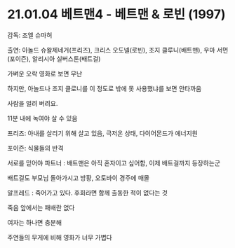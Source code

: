 # 21.01.04 베트맨4 - 베트맨 & 로빈 (1997)

감독: 조엘 슈마허

출연: 아놀드 슈왈제네거(프리즈),  크리스 오도넬(로빈),  조지 클루니(배트맨),  우마 서먼(포이즌),  알리시아 실버스톤(배트걸)

 

가벼운 오락 영화로 보면 무난

하지만, 아놀드나 조지 클로니를 이 정도로 밖에 못 사용했냐를 보면 안타까움 

 

사람을 얼려 버려요.

11분 내에 녹여야 살 수 있음

 

프리즈: 아내를 살리기 위해 살고 있음,  극저온 상태,  다이어몬드가 에너지원

 

포이즌: 식물들의 반격

 

서로를 믿어야 파트너  :  배트맨은 아직 혼자이고 싶어함,  이제 배트걸까지 등장하는군

 

배트걸도 부모님 돌아가시고 방황,  오토바이 경주에 매몰

 

알프레드 : 죽어가고 있다.  후회라면 함께 출동한 적이 없다는 것

 

죽음 앞에서는 패배란 없다

 

여자는 하나면 충분해

주연들의 무게에 비해 영화가 너무 가볍다